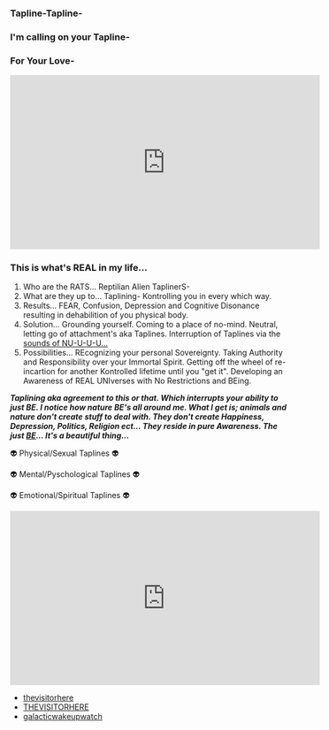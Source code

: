 ### Tapline-Tapline-
### I'm calling on your Tapline-
### For Your Love-


<iframe width="560" height="315" src="https://www.youtube.com/embed/lxlZWrac-bQ" frameborder="0" allow="accelerometer; autoplay; encrypted-media; gyroscope; picture-in-picture" allowfullscreen></iframe>



### This is what's REAL in my life...


1.  Who are the RATS...  Reptilian Alien TaplinerS-  
2.  What are they up to...  Taplining-  Kontrolling you in every which way.
3.  Results...  FEAR, Confusion, Depression and Cognitive Disonance resulting in dehabilition of you physical body. 
4.  Solution...  Grounding yourself. Coming to a place of no-mind. Neutral, letting go of attachment's aka Taplines. Interruption of Taplines via the <a href="https://www.youtube.com/watch?v=-XGDHayyECU" target="_blank">sounds of NU-U-U-U...</a> 
5.  Possibilities...  REcognizing your personal Sovereignty.  Taking Authority and Responsibility over your Immortal Spirit. Getting off the wheel of re-incartion for another Kontrolled lifetime until you "get it". Developing an Awareness of REAL UNIverses with No Restrictions and BEing.  


___Taplining aka agreement to this or that.  Which interrupts your ability to just BE. I notice how nature BE's all around me.  What I get is; animals and nature don't create stuff to deal with.  They don't create Happiness, Depression, Politics, Religion ect... They reside in pure Awareness.  The just <a href="https://www.youtube.com/watch?v=Evht41pyNGU/" target=" blank">BE</a>...  It's a beautiful thing...___


 :alien: Physical/Sexual Taplines :alien: 

 :alien: Mental/Pyschological Taplines :alien: 

:alien: Emotional/Spiritual Taplines :alien: 


<iframe width="560" height="315" src="https://www.youtube.com/embed/videoseries?list=PL8xPT6VXv6UfW5N-ejcaHzDK4OR3vF1kx" frameborder="0" allow="accelerometer; autoplay; encrypted-media; gyroscope; picture-in-picture" allowfullscreen></iframe>


-  <a href="https://www.instagram.com/_thevisitorhere/" target=" blank">thevisitorhere</a>
-  <a href="https://twitter.com/_THEVISITORHERE/" target=" blank">THEVISITORHERE</a>
-  <a href="http://galacticwakeupwatch.strikingly.com/" target=" blank">galacticwakeupwatch</a>


